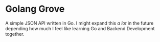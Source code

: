 # Golang Grove

A simple JSON API written in Go. I might expand this *a lot* in the future depending how much I feel like learning Go and Backend Development together.